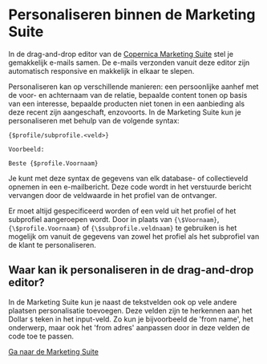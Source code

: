 # Personaliseren binnen de Marketing Suite

In de drag-and-drop editor van de [Copernica Marketing Suite](https://ms.copernica.com) 
stel je gemakkelijk e-mails samen. De e-mails verzonden vanuit 
deze editor zijn automatisch responsive en makkelijk in elkaar 
te slepen.

Personaliseren kan op verschillende manieren: een persoonlijke aanhef 
met de voor- en achternaam van de relatie, bepaalde content tonen op 
basis van een interesse, bepaalde producten niet tonen in een aanbieding 
als deze recent zijn aangeschaft, enzovoorts. In de Marketing Suite 
kun je personaliseren met behulp van de volgende syntax:

```text
{$profile/subprofile.<veld>}

Voorbeeld:

Beste {$profile.Voornaam}
```

Je kunt met deze syntax de gegevens van elk database- of collectieveld 
opnemen in een e-mailbericht. Deze code wordt in het verstuurde bericht 
vervangen door de veldwaarde in het profiel van de ontvanger.

Er moet altijd gespecificeerd worden of een veld uit het profiel of het
subprofiel aangeroepen wordt. Door in plaats van `{\$Voornaam}`,
`{\$profile.Voornaam}` of `{\$subprofile.veldnaam}` te gebruiken is het
mogelijk om vanuit de gegevens van zowel het profiel als het subprofiel
van de klant te personaliseren.


## Waar kan ik personaliseren in de drag-and-drop editor?

In de Marketing Suite kun je naast de tekstvelden ook op vele andere 
plaatsen personalisatie toevoegen. Deze velden zijn te herkennen aan 
het Dollar `$` teken in het input-veld. Zo kun je bijvoorbeeld de 
'from name', het onderwerp, maar ook het 'from adres' aanpassen door 
in deze velden de code toe te passen.


[Ga naar de Marketing Suite](https://ms.copernica.com)